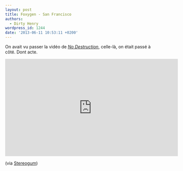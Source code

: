 ```yaml
---
layout: post
title: Foxygen - San Francisco
authors:
  - Dirty Henry
wordpress_id: 1244
date: '2013-06-11 10:53:11 +0200'
---
```

On avait vu passer la vidéo de [*No Destruction*](1230), celle-là, on était passé à côté. Dont acte.

<iframe width="560" height="315" src="http://www.youtube.com/embed/KtdWGGpvY1s" frameborder="0" allowfullscreen></iframe>

(via [Stereogum](http://www.stereogum.com/1357681/stereogums-top-25-music-videos-of-2013-so-far/video/))
